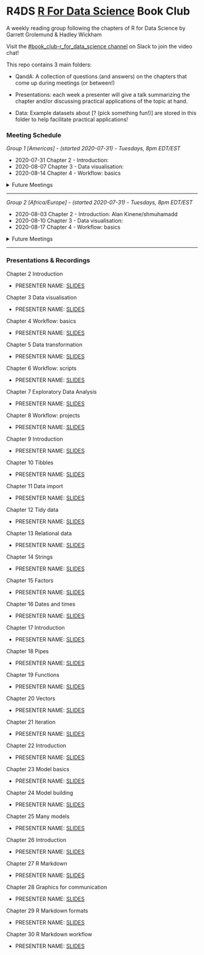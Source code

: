 # R4DS [R For Data Science](https://r4ds.had.co.nz/) Book Club

A weekly reading group following the chapters of R for Data Science by Garrett Grolemund & Hadley Wickham

Visit the [#book_club-r_for_data_science channel](https://r4ds.io/join) on Slack to join the video chat! 

This repo contains 3 main folders:

- QandA: A collection of questions (and answers) on the chapters that come up during meetings (or between!)

- Presentations: each week a presenter will give a talk summarizing the chapter and/or discussing practical applications of the topic at hand. 

- Data: Example datasets about [? (pick something fun!)] are stored in this folder to help facilitate practical applications!

### Meeting Schedule 

*Group 1 [Americas] - (started 2020-07-31) - Tuesdays, 8pm EDT/EST*

- 2020-07-31 Chapter 2 - Introduction: 
- 2020-08-07 Chapter 3 - Data visualisation: 
- 2020-08-14 Chapter 4 -  Workflow: basics 

<details>
  <summary> Future Meetings </summary>

TBD!

</details>
<hr>


*Group 2 [Africa/Europe] - (started 2020-07-31) - Tuesdays, 8pm EDT/EST*

- 2020-08-03 Chapter 2 - Introduction: Alan Kinene/shmuhamadd
- 2020-08-10 Chapter 3 - Data visualisation: 
- 2020-08-17 Chapter 4 -  Workflow: basics 

<details>
  <summary> Future Meetings </summary>

TBD!

</details>
<hr>

### Presentations & Recordings

Chapter 2 Introduction 

- PRESENTER NAME: [SLIDES](link-to-slides)

Chapter 3 Data visualisation 

- PRESENTER NAME: [SLIDES](link-to-slides)

Chapter 4 Workflow: basics 

- PRESENTER NAME: [SLIDES](link-to-slides)

Chapter 5 Data transformation 

- PRESENTER NAME: [SLIDES](link-to-slides)

Chapter 6 Workflow: scripts 

- PRESENTER NAME: [SLIDES](link-to-slides)

Chapter 7 Exploratory Data Analysis 

- PRESENTER NAME: [SLIDES](link-to-slides)

Chapter 8 Workflow: projects 

- PRESENTER NAME: [SLIDES](link-to-slides)

Chapter 9 Introduction 

- PRESENTER NAME: [SLIDES](link-to-slides)

Chapter 10 Tibbles 

- PRESENTER NAME: [SLIDES](link-to-slides)

Chapter 11 Data import 

- PRESENTER NAME: [SLIDES](link-to-slides)

Chapter 12 Tidy data 

- PRESENTER NAME: [SLIDES](link-to-slides)

Chapter 13 Relational data 

- PRESENTER NAME: [SLIDES](link-to-slides)

Chapter 14 Strings 

- PRESENTER NAME: [SLIDES](link-to-slides)

Chapter 15 Factors 

- PRESENTER NAME: [SLIDES](link-to-slides)

Chapter 16 Dates and times 

- PRESENTER NAME: [SLIDES](link-to-slides)

Chapter 17 Introduction 

- PRESENTER NAME: [SLIDES](link-to-slides)

Chapter 18 Pipes 

- PRESENTER NAME: [SLIDES](link-to-slides)

Chapter 19 Functions 

- PRESENTER NAME: [SLIDES](link-to-slides)

Chapter 20 Vectors 

- PRESENTER NAME: [SLIDES](link-to-slides)

Chapter 21 Iteration 

- PRESENTER NAME: [SLIDES](link-to-slides)

Chapter 22 Introduction 

- PRESENTER NAME: [SLIDES](link-to-slides)

Chapter 23 Model basics 

- PRESENTER NAME: [SLIDES](link-to-slides)

Chapter 24 Model building 

- PRESENTER NAME: [SLIDES](link-to-slides)

Chapter 25 Many models 

- PRESENTER NAME: [SLIDES](link-to-slides)

Chapter 26 Introduction 

- PRESENTER NAME: [SLIDES](link-to-slides)

Chapter 27 R Markdown 

- PRESENTER NAME: [SLIDES](link-to-slides)

Chapter 28 Graphics for communication 

- PRESENTER NAME: [SLIDES](link-to-slides)

Chapter 29 R Markdown formats 

- PRESENTER NAME: [SLIDES](link-to-slides)

Chapter 30 R Markdown workflow 

- PRESENTER NAME: [SLIDES](link-to-slides)
